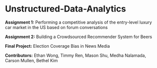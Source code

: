 # Unstructured-Data-Analytics

**Assignment 1:** Performing a competitive analysis of the entry-level luxury car market in the US based on forum conversations

**Assignment 2:** Building a Crowdsourced Recommender System for Beers

**Final Project:** Election Coverage Bias in News Media

**Contributors:** Ethan Wong, Timmy Ren, Mason Shu, Medha Nalamada, Carson Mullen, Bethel Kim
